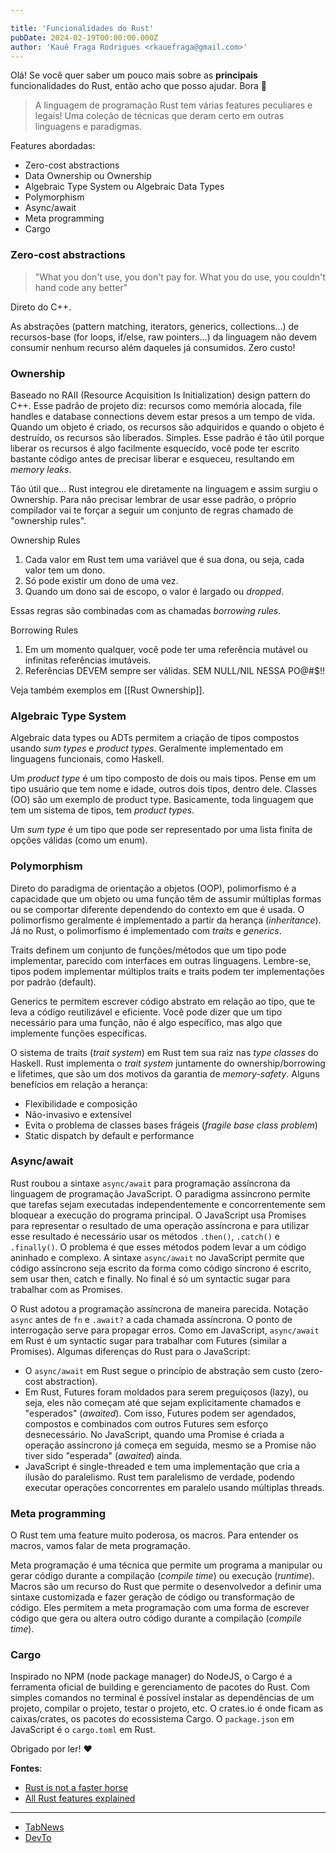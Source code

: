 ```yaml
---

title: 'Funcionalidades do Rust'
pubDate: 2024-02-19T00:00:00.000Z
author: 'Kauê Fraga Rodrigues <rkauefraga@gmail.com>'
---
```


Olá! Se você quer saber um pouco mais sobre as **principais** funcionalidades do Rust, então acho que posso ajudar. Bora 👊

> A linguagem de programação Rust tem várias features peculiares e legais! Uma coleção de técnicas que deram certo em outras linguagens e paradigmas.

Features abordadas:

- Zero-cost abstractions
- Data Ownership ou Ownership
- Algebraic Type System ou Algebraic Data Types
- Polymorphism
- Async/await
- Meta programming
- Cargo

### Zero-cost abstractions

> "What you don't use, you don't pay for. What you do use, you couldn't hand code any better"

Direto do C++.

As abstrações (pattern matching, iterators, generics, collections...) de recursos-base (for loops, if/else, raw pointers...) da linguagem não devem consumir nenhum recurso além daqueles já consumidos. Zero custo!

### Ownership

Baseado no RAII (Resource Acquisition Is Initialization) design pattern do C++. Esse padrão de projeto diz: recursos como memória alocada, file handles e database connections devem estar presos a um tempo de vida. Quando um objeto é criado, os recursos são adquiridos e quando o objeto é destruído, os recursos são liberados. Simples. Esse padrão é tão útil porque liberar os recursos é algo facilmente esquecido, você pode ter escrito bastante código antes de precisar liberar e esqueceu, resultando em *memory leaks*.

Tão útil que... Rust integrou ele diretamente na linguagem e assim surgiu o Ownership. Para não precisar lembrar de usar esse padrão, o próprio compilador vai te forçar a seguir um conjunto de regras chamado de "ownership rules".

Ownership Rules

1. Cada valor em Rust tem uma variável que é sua dona, ou seja, cada valor tem um dono.
2. Só pode existir um dono de uma vez.
3. Quando um dono sai de escopo, o valor é largado ou *dropped*.

Essas regras são combinadas com as chamadas *borrowing rules*.

Borrowing Rules

1. Em um momento qualquer, você pode ter uma referência mutável ou infinitas referências imutáveis.
2. Referências DEVEM sempre ser válidas. SEM NULL/NIL NESSA PO@#$!!

Veja também exemplos em [[Rust Ownership]].

### Algebraic Type System

Algebraic data types ou ADTs permitem a criação de tipos compostos usando *sum types* e *product types*. Geralmente implementado em linguagens funcionais, como Haskell.

Um *product type* é um tipo composto de dois ou mais tipos. Pense em um tipo usuário que tem nome e idade, outros dois tipos, dentro dele. Classes (OO) são um exemplo de product type. Basicamente, toda linguagem que tem um sistema de tipos, tem *product types*.

Um *sum type* é um tipo que pode ser representado por uma lista finita de opções válidas (como um enum).

### Polymorphism

Direto do paradigma de orientação a objetos (OOP), polimorfismo é a capacidade que um objeto ou uma função têm de assumir múltiplas formas ou se comportar diferente dependendo do contexto em que é usada. O polimorfismo geralmente é implementado a partir da herança (*inheritance*). Já no Rust, o polimorfismo é implementado com *traits* e *generics*.

Traits definem um conjunto de funções/métodos que um tipo pode implementar, parecido com interfaces em outras linguagens. Lembre-se, tipos podem implementar múltiplos traits e traits podem ter implementações por padrão (default).

Generics te permitem escrever código abstrato em relação ao tipo, que te leva a código reutilizável e eficiente. Você pode dizer que um tipo necessário para uma função, não é algo específico, mas algo que implemente funções específicas.

O sistema de traits (*trait system*) em Rust tem sua raiz nas *type classes* do Haskell. Rust implementa o *trait system* juntamente do ownership/borrowing e lifetimes, que são um dos motivos da garantia de *memory-safety*. Alguns benefícios em relação a herança:

- Flexibilidade e composição
- Não-invasivo e extensível
- Evita o problema de classes bases frágeis (*fragile base class problem*)
- Static dispatch by default e performance

### Async/await

Rust roubou a sintaxe `async/await` para programação assíncrona da linguagem de programação JavaScript. O paradigma assíncrono permite que tarefas sejam executadas independentemente e concorrentemente sem bloquear a execução do programa principal. O JavaScript usa Promises para representar o resultado de uma operação assíncrona e para utilizar esse resultado é necessário usar os métodos `.then()`, `.catch()` e `.finally()`. O problema é que esses métodos podem levar a um código aninhado e complexo. A sintaxe `async/await` no JavaScript permite que código assíncrono seja escrito da forma como código síncrono é escrito, sem usar then, catch e finally. No final é só um syntactic sugar para trabalhar com as Promises.

O Rust adotou a programação assíncrona de maneira parecida. Notação `async` antes de `fn` e `.await?` a cada chamada assíncrona. O ponto de interrogação serve para propagar erros. Como em JavaScript, `async/await` em Rust é um syntactic sugar para trabalhar com Futures (similar a Promises). Algumas diferenças do Rust para o JavaScript:

- O `async/await` em Rust segue o princípio de abstração sem custo (zero-cost abstraction).
- Em Rust, Futures foram moldados para serem preguiçosos (lazy), ou seja, eles não começam até que sejam explicitamente chamados e "esperados" (*awaited*). Com isso, Futures podem ser agendados, compostos e combinados com outros Futures sem esforço desnecessário. No JavaScript, quando uma Promise é criada a operação assíncrono já começa em seguida, mesmo se a Promise não tiver sido "esperada" (*awaited*) ainda.
- JavaScript é single-threaded e tem uma implementação que cria a ilusão do paralelismo. Rust tem paralelismo de verdade, podendo executar operações concorrentes em paralelo usando múltiplas threads.

### Meta programming

O Rust tem uma feature muito poderosa, os macros. Para entender os macros, vamos falar de meta programação.

Meta programação é uma técnica que permite um programa a manipular ou gerar código durante a compilação (*compile time*) ou execução (*runtime*). Macros são um recurso do Rust que permite o desenvolvedor a definir uma sintaxe customizada e fazer geração de código ou transformação de código. Eles permitem a meta programação com uma forma de escrever código que gera ou altera outro código durante a compilação (*compile time*).

### Cargo

Inspirado no NPM (node package manager) do NodeJS, o Cargo é a ferramenta oficial de building e gerenciamento de pacotes do Rust. Com simples comandos no terminal é possível instalar as dependências de um projeto, compilar o projeto, testar o projeto, etc. O crates.io é onde ficam as caixas/crates, os pacotes do ecossistema Cargo. O `package.json` em JavaScript é o `cargo.toml` em Rust.

Obrigado por ler! ❤

**Fontes**:

- [Rust is not a faster horse](https://youtu.be/4YU_r70yGjQ)
- [All Rust features explained](https://youtu.be/784JWR4oxOI)

---

- [TabNews](https://www.tabnews.com.br/kauefraga/funcionalidades-do-rust)
- [DevTo](https://dev.to/kauefraga/funcionalidades-do-rust-2bem)
